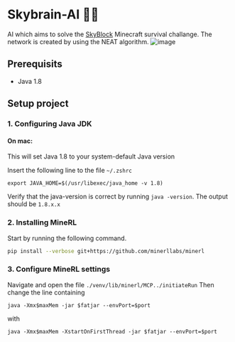 # Skybrain-AI 🧠🤖
AI which aims to solve the [SkyBlock](https://skyblock.net) Minecraft survival challange. The network is created by using the NEAT algorithm.
![image](https://user-images.githubusercontent.com/7690439/200194574-91f809b6-131b-417a-9d28-652a5fb69669.png)
## Prerequisits
- Java 1.8

## Setup project
### 1. Configuring Java JDK
#### On mac:
This will set Java 1.8 to your system-default Java version

Insert the following line to the file `~/.zshrc`
```text
export JAVA_HOME=$(/usr/libexec/java_home -v 1.8)
```

Verify that the java-version is correct by running `java -version`. The output should be `1.8.x.x`
### 2. Installing MineRL
Start by running the following command.
```bash
pip install --verbose git+https://github.com/minerllabs/minerl
```

### 3. Configure MineRL settings
Navigate and open the file `./venv/lib/minerl/MCP../initiateRun`
Then change the line containing
```
java -Xmx$maxMem -jar $fatjar --envPort=$port
```
with
```
java -Xmx$maxMem -XstartOnFirstThread -jar $fatjar --envPort=$port
```

